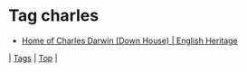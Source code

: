 <!--
title: Tag charles
date: 2020-06-28T14:57:48.709Z
tags:
-->
# Tag charles

 * [Home of Charles Darwin (Down House) | English Heritage](124422253927.md)

| [Tags](tags.md) | [Top](index.md) |
